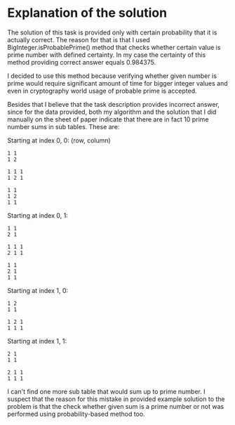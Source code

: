 # Explanation of the solution

The solution of this task is provided only with certain probability that it is actually correct. The reason for that is that I used BigInteger.isProbablePrime() method that checks whether certain value is prime number with defined certainty. In my case the certainty of this method providing correct answer equals 0.984375. 

I decided to use this method because verifying whether given number is prime would require significant amount of time for bigger integer values and even in cryptography world usage of probable prime is accepted.

Besides that I believe that the task description provides incorrect answer, since for the data provided, both my algorithm and the solution that I did manually on the sheet of paper indicate that there are in fact 10 prime number sums in sub tables. These are:

Starting at index 0, 0: (row, column)

```
1 1
1 2
```
```
1 1 1
1 2 1 
```
```
1 1
1 2
1 1
```

Starting at index 0, 1:
```
1 1
2 1
```
```
1 1 1
2 1 1
```
```
1 1
2 1
1 1
```

Starting at index 1, 0:
```
1 2
1 1
```
```
1 2 1
1 1 1
```

Starting at index 1, 1:
```
2 1
1 1
```
```
2 1 1
1 1 1
```

I can't find one more sub table that would sum up to prime number. I suspect that the reason for this mistake in provided example solution to the problem is that the check whether given sum is a prime number or not was performed using probability-based method too.
